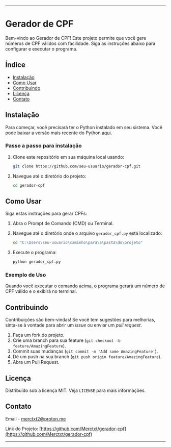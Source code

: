 
---

# Gerador de CPF

Bem-vindo ao Gerador de CPF! Este projeto permite que você gere números de CPF válidos com facilidade. Siga as instruções abaixo para configurar e executar o programa.

## Índice

- [Instalação](#instalação)
- [Como Usar](#como-usar)
- [Contribuindo](#contribuindo)
- [Licença](#licença)
- [Contato](#contato)

## Instalação

Para começar, você precisará ter o Python instalado em seu sistema. Você pode baixar a versão mais recente do Python [aqui](https://www.python.org/downloads/).

### Passo a passo para instalação

1. Clone este repositório em sua máquina local usando:
    ```sh
    git clone https://github.com/seu-usuario/gerador-cpf.git
    ```

2. Navegue até o diretório do projeto:
    ```sh
    cd gerador-cpf
    ```

## Como Usar

Siga estas instruções para gerar CPFs:

1. Abra o Prompt de Comando (CMD) ou Terminal.

2. Navegue até o diretório onde o arquivo `gerador_cpf.py` está localizado:
    ```sh
    cd "C:\Users\seu-usuario\caminho\para\a\pasta\do\projeto"
    ```

3. Execute o programa:
    ```sh
    python gerador_cpf.py
    ```

### Exemplo de Uso

Quando você executar o comando acima, o programa gerará um número de CPF válido e o exibirá no terminal.

## Contribuindo

Contribuições são bem-vindas! Se você tem sugestões para melhorias, sinta-se à vontade para abrir um *issue* ou enviar um *pull request*.

1. Faça um fork do projeto.
2. Crie uma branch para sua feature (`git checkout -b feature/AmazingFeature`).
3. Commit suas mudanças (`git commit -m 'Add some AmazingFeature'`).
4. Dê um push na sua branch (`git push origin feature/AmazingFeature`).
5. Abra um Pull Request.

## Licença

Distribuído sob a licença MIT. Veja `LICENSE` para mais informações.

## Contato

Email - merctxt2@proton.me

Link do Projeto: [https://github.com/Merctxt/gerador-cpf](https://github.com/Merctxt/gerador-cpf)

---

